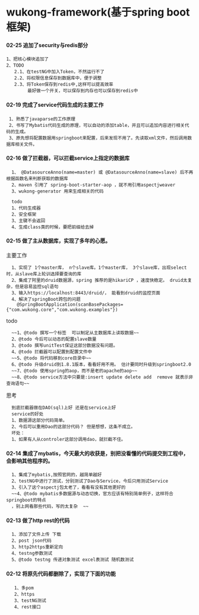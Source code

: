 wukong-framework(基于spring boot框架)
===


#### 02-25 追加了security与redis部分
    
    1、把核心模块追加了
    2、TODO
       2.1、在testNG中加入Token，不然运行不了
       2.2、将权限信息保存到数据库中，便于调整
       2.3、将Token保存到redis中,这样可以提高效率
            最好做一个开关，可以保存到内存也可以保存到redis中


      
#### 02-19 完成了service代码生成的主要工作
     
     1、熟悉了javaparse的工作原理
     2、书写了Mybatis代码生成的原理，可以自动的添加table，并且可以追加内容进行相关代码的生成。
     3、原先想将配置数据用springboot来配置，后来发现不用了。先读取xml文件，然后调用数据库相关文件。
 
 

 

#### 02-16 做了拦截器，可以拦截service上指定的数据库

      1、 @DatasourceAnno(name=master) 或 @DatasourceAnno(name=slave) 后不再根据函数名来判断获取的数据库
      2、maven 引用了 spring-boot-starter-aop ，就不用引用aspectjweaver 
      3、wukong-generator 用来生成相关的代码
      
      todo
      1、代码生成器
      2、安全框架
      3、主键不会返回
      4、生成class类的时候，要把前缀给去掉



#### 02-15 做了主从数据库，实现了多年的心愿。 

   主要工作
   
      1、实现了 1个master库， n个slave库。1个master库， 3个slave库，出现select时，从slave库上轮训选择要查询的库
      2、集成了阿里的druid数据源，spring 推荐的是hikariCP ，速度快稳定。 druid太复杂，但是容易监控sql语句
      3、输入https://localhost:8443/druid/， 能看到druid的监控页面
      4、解决了springBoot跨包的问题
        @SpringBootApplication(scanBasePackages={"com.wukong.core","com.wukong.examples"})
      
  
      
   todo 
   
      ~~1、@todo 撰写一个标签  可以制定从主数据库上读取数据~~
      2、@todo 今后可以动态的配置slave数量
      3、@todo 撰写unitTest保证这部分数据没有问题。
      4、@todo 拦截器可以配置到配置文件中
      ~~5、@todo 将代码移到core目录中~~
      6、@todo 升级druid到1.8.1版本，看看好用不用。 估计要同时升级到springboot2.0
      ~~7、@todo 使用spring的aop，而不是老的apache的aop~~
      ~~8、@todo service方法中只要是:insert update delete add  remove 就表示非查询语句~~
      
   思考      
      
      到底拦截器做在DAO(sql)上好 还是在service上好
      service的好处
      1、数据源这部分代码简单。
      2、今后可以重用Dao的这部分代码？ 但是想想，这条不成立。
      坏处：
      1、如果有人从controler这部分调用dao，就拦截不住。
 
 
#### 02-14 集成了mybatis，今天最大的收获是，别把没看懂的代码提交到工程中，会影响其他程序的。

      1、集成了mybatis,按照官网的，越简单越好
      2、testNG中进行了测试，分别测试了Dao与Service，今后只用测试Service
      3、引入了这个aspectj包太老了，看看有没有其他更好的
      ~~4、@todo mybatis多数据源与动态切换，官方应该有特别简单例子，这样符合springboot的特点
      ，别上网看那些代码，写的太复杂  ~~     
 
 
 
#### 02-13 做了http rest的代码 

      1、添加了文件上传 下载 
      2、post json代码  
      3、http2https重新定向  
      4、testng参数测试
      5、@todo testng 传递对象测试 excel表测试 随机数测试    
    
     
#### 02-12 将原先代码都删除了，实现了下面的功能
 
       1、多pom
       2、https
       3、testNG测试
       4、rest接口    
